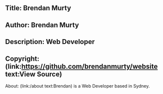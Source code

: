 ﻿Title: Brendan Murty
----
Author: Brendan Murty
----
Description: Web Developer
----
Copyright: (link:https://github.com/brendanmurty/website text:View Source)
----
About: (link:/about text:Brendan) is a Web Developer based in Sydney.
